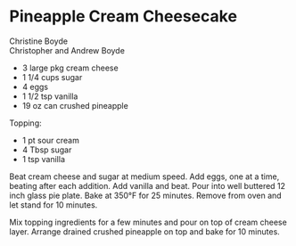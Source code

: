 # Pineapple Cream Cheesecake

Christine Boyde<br/>
Christopher and Andrew Boyde

- 3 large pkg cream cheese
- 1 1/4 cups sugar
- 4 eggs
- 1 1/2 tsp vanilla
- 19 oz can crushed pineapple

Topping:

- 1 pt sour cream
- 4 Tbsp sugar
- 1 tsp vanilla

Beat cream cheese and sugar at medium speed. Add eggs, one at a time, beating after each addition. Add vanilla and beat. Pour into well buttered 12 inch glass pie plate. Bake at 350°F for 25 minutes. Remove from oven and let stand for 10 minutes.

Mix topping ingredients for a few minutes and pour on top of cream cheese layer. Arrange drained crushed pineapple on top and bake for 10 minutes.